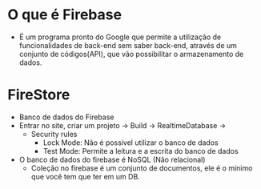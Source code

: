 # O que é Firebase

- É um programa pronto do Google que permite a utilização de funcionalidades de back-end sem saber back-end, através de um conjunto de códigos(API), que vão possibilitar o armazenamento de dados.

# FireStore

- Banco de dados do Firebase
- Entrar no site, criar um projeto -> Build -> RealtimeDatabase -> 
    - Security rules
        - Lock Mode: Não é possivel utilizar o banco de dados
        - Test Mode: Permite a leitura e a escrita do banco de dados
- O banco de dados do firebase é NoSQL (Não relacional)
    - Coleção no firebase é um conjunto de documentos, ele é o mínimo que você tem que ter em um DB.